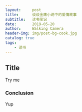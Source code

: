 ```yaml
---
layout:     post
title:      谈谈金庸小说中的爱情故事
subtitle:   读书笔记
date:       2019-05-20
author:     Walking Camera
header-img: img/post-bg-cook.jpg
catalog: true
tags:
    - 读书
---
```

## Title
Try me 
### Conclusion
Yup